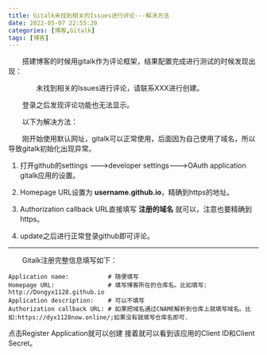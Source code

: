 ```yaml
---
title: Gitalk未找到相关的Issues进行评论---解决方法
date: 2022-05-07 22:55:20
categories: [博客,Gitalk]
tags: [博客]
---
```


&emsp;&emsp;搭建博客的时候用gitalk作为评论框架，结果配置完成进行测试的时候发现出现：

&emsp;&emsp;&emsp;&emsp;未找到相关的Issues进行评论，请联系XXX进行创建。

&emsp;&emsp;登录之后发现评论功能也无法显示。

&emsp;&emsp;以下为解决方法：

&emsp;&emsp;刚开始使用默认网址，gitalk可以正常使用，后面因为自己使用了域名，所以导致gitalk初始化出现异常。
<!-- more -->

1. 打开github的settings --->developer settings--->OAuth application gitalk应用的设置。

2. Homepage URL设置为 **username.github.io**，精确到https的地址。

3. Authorization callback URL直接填写 **注册的域名** 就可以，注意也要精确到https。

4. update之后进行正常登录github即可评论。
---
&emsp;&emsp;Gitalk注册完整信息填写如下：
```
Application name:           # 随便填写
Homepage URL:               # 填写博客所在的仓库名。比如填写: http://Dongyx1128.github.io
Application description:    # 可以不填写
Authorization callback URL: # 如果把域名通过CNAME解析到仓库上就填写域名。比如:https://dyx1128now.online/;如果没有就填写仓库名即可.
```
点击Register Application就可以创建
接着就可以看到该应用的Client ID和Client Secret。